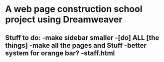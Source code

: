 # A web page construction school project using Dreamweaver
Stuff to do:
  -make sidebar smaller
  -[do] ALL [the things]
    -make all the pages and Stuff
  -better system for orange bar?
  -staff.html
  -
